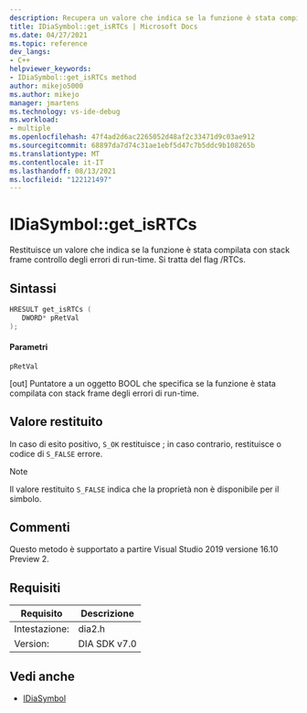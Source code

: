 ```yaml
---
description: Recupera un valore che indica se la funzione è stata compilata con il stack frame degli errori di run-time. Si tratta del flag /RTCs.
title: IDiaSymbol::get_isRTCs | Microsoft Docs
ms.date: 04/27/2021
ms.topic: reference
dev_langs:
- C++
helpviewer_keywords:
- IDiaSymbol::get_isRTCs method
author: mikejo5000
ms.author: mikejo
manager: jmartens
ms.technology: vs-ide-debug
ms.workload:
- multiple
ms.openlocfilehash: 47f4ad2d6ac2265052d48af2c33471d9c03ae912
ms.sourcegitcommit: 68897da7d74c31ae1ebf5d47c7b5ddc9b108265b
ms.translationtype: MT
ms.contentlocale: it-IT
ms.lasthandoff: 08/13/2021
ms.locfileid: "122121497"
---
```

# <a name="idiasymbolget_isrtcs"></a>IDiaSymbol::get_isRTCs

Restituisce un valore che indica se la funzione è stata compilata con stack frame controllo degli errori di run-time. Si tratta del flag /RTCs.

## <a name="syntax"></a>Sintassi

```C++
HRESULT get_isRTCs ( 
   DWORD* pRetVal
);
```

#### <a name="parameters"></a>Parametri

 `pRetVal`

[out] Puntatore a un oggetto BOOL che specifica se la funzione è stata compilata con stack frame degli errori di run-time.

## <a name="return-value"></a>Valore restituito

 In caso di esito positivo, `S_OK` restituisce ; in caso contrario, restituisce o codice di `S_FALSE` errore.

> [!NOTE]
> Il valore restituito `S_FALSE` indica che la proprietà non è disponibile per il simbolo.

## <a name="remarks"></a>Commenti

Questo metodo è supportato a partire Visual Studio 2019 versione 16.10 Preview 2.

## <a name="requirements"></a>Requisiti

|Requisito|Descrizione|
|-----------------|-----------------|
|Intestazione:|dia2.h|
|Version:|DIA SDK v7.0|

## <a name="see-also"></a>Vedi anche
- [IDiaSymbol](../../debugger/debug-interface-access/idiasymbol.md)
